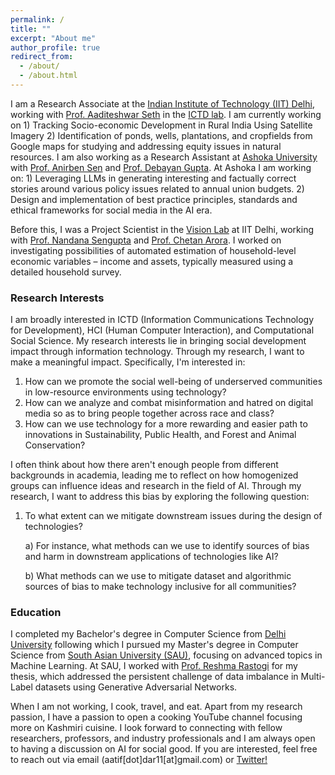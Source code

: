 ```yaml
---
permalink: /
title: ""
excerpt: "About me"
author_profile: true
redirect_from: 
  - /about/
  - /about.html
---
```


I am a Research Associate at the [Indian Institute of Technology (IIT) Delhi](https://home.iitd.ac.in/), working with [Prof. Aaditeshwar Seth](https://www.cse.iitd.ac.in/~aseth/) in the [ICTD lab](http://act4d.iitd.ac.in/). I am currently working on 1) Tracking Socio-economic Development in Rural India Using Satellite Imagery 2) Identification of ponds, wells, plantations, and cropfields from Google maps for studying and addressing equity issues in natural resources. I am also working as a Research Assistant at [Ashoka University](https://www.ashoka.edu.in/home/) with [Prof. Anirben Sen](https://www.ashoka.edu.in/profile/anirban-sen/) and [Prof. Debayan Gupta](https://debayangupta.com/). At Ashoka I am working on: 1) Leveraging LLMs in generating interesting and factually correct stories around various policy issues related to annual union budgets. 2) Design and implementation of best practice principles, standards and ethical frameworks for social media in the
AI era. 

Before this, I was a Project Scientist in the [Vision Lab](https://vision-iitd.github.io/) at IIT Delhi, working with [Prof. Nandana Sengupta](https://spp.iitd.ac.in/faculty-profile/5) and [Prof. Chetan Arora](https://www.cse.iitd.ac.in/~chetan/). I worked on investigating possibilities of automated estimation of household-level economic variables – income and assets, typically measured using a detailed household survey. 

### Research Interests

I am broadly interested in ICTD (Information Communications Technology for Development), HCI (Human Computer Interaction), and Computational Social Science. My research interests lie in bringing social development impact through information technology. Through my research, I want to make a meaningful impact. Specifically, I'm interested in:
1. How can we promote the social well-being of underserved communities in low-resource environments using technology?
2. How can we analyze and combat misinformation and hatred on digital media so as to bring people together across race and class?
3. How can we use technology for a more rewarding and easier path to innovations in Sustainability, Public Health, and Forest and Animal Conservation? 


I often think about how there aren't enough people from different backgrounds in academia, leading me to reflect on how homogenized groups can influence ideas and research in the field of AI. Through my research, I want to address this bias by exploring the following question: 
1. To what extent can we mitigate downstream issues during the design of technologies?

      a) For instance, what methods can we use to identify sources of bias and harm in downstream applications of technologies like AI?


      b) What methods can we use to mitigate dataset and algorithmic sources of bias to make technology inclusive for all communities?


### Education 

I completed my Bachelor's degree in Computer Science from [Delhi University](https://www.du.ac.in/) following which I pursued my Master's degree in Computer Science from [South Asian University (SAU)](https://sau.int/), focusing on advanced topics in Machine Learning. At SAU, I worked with [Prof. Reshma Rastogi](https://sau.int/faculty/reshma-rastogi/) for my thesis, which addressed the persistent challenge of data imbalance
in Multi-Label datasets using Generative Adversarial Networks.

When I am not working, I cook, travel, and eat. Apart from my research passion, I have a passion to open a cooking YouTube channel focusing more on Kashmiri cuisine. I look forward to connecting with fellow researchers, professors, and industry professionals and I am always open to having a discussion on AI for social good. If you are interested, feel free to reach out via email (aatif[dot]dar11[at]gmail.com) or [Twitter!](https://x.com/Aatifnisar01) 
